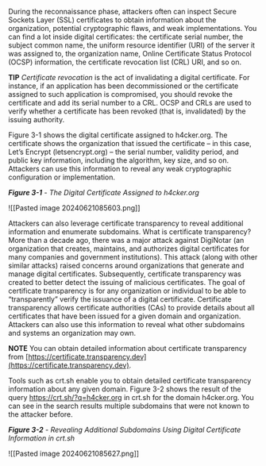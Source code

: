 During the reconnaissance phase, attackers often can inspect Secure Sockets Layer (SSL) certificates to obtain information about the organization, potential cryptographic flaws, and weak implementations. You can find a lot inside digital certificates: the certificate serial number, the subject common name, the uniform resource identifier (URI) of the server it was assigned to, the organization name, Online Certificate Status Protocol (OCSP) information, the certificate revocation list (CRL) URI, and so on.

**TIP** _Certificate revocation_ is the act of invalidating a digital certificate. For instance, if an application has been decommissioned or the certificate assigned to such application is compromised, you should revoke the certificate and add its serial number to a CRL. OCSP and CRLs are used to verify whether a certificate has been revoked (that is, invalidated) by the issuing authority.

Figure 3-1 shows the digital certificate assigned to h4cker.org. The certificate shows the organization that issued the certificate – in this case, Let’s Encrypt (letsencrypt.org) – the serial number, validity period, and public key information, including the algorithm, key size, and so on. Attackers can use this information to reveal any weak cryptographic configuration or implementation.

**_Figure 3-1_** _- The Digital Certificate Assigned to h4cker.org_

![[Pasted image 20240621085603.png]]

Attackers can also leverage certificate transparency to reveal additional information and enumerate subdomains. What is certificate transparency? More than a decade ago, there was a major attack against DigiNotar (an organization that creates, maintains, and authorizes digital certificates for many companies and government institutions). This attack (along with other similar attacks) raised concerns around organizations that generate and manage digital certificates. Subsequently, certificate transparency was created to better detect the issuing of malicious certificates. The goal of certificate transparency is for any organization or individual to be able to “transparently” verify the issuance of a digital certificate. Certificate transparency allows certificate authorities (CAs) to provide details about all certificates that have been issued for a given domain and organization. Attackers can also use this information to reveal what other subdomains and systems an organization may own.

**NOTE** You can obtain detailed information about certificate transparency from [https://certificate.transparency.dev](https://certificate.transparency.dev).

Tools such as crt.sh enable you to obtain detailed certificate transparency information about any given domain. Figure 3-2 shows the result of the query https://crt.sh/?q=h4cker.org in crt.sh for the domain h4cker.org. You can see in the search results multiple subdomains that were not known to the attacker before.

**_Figure 3-2_** _- Revealing Additional Subdomains Using Digital Certificate Information in crt.sh_

![[Pasted image 20240621085627.png]]

